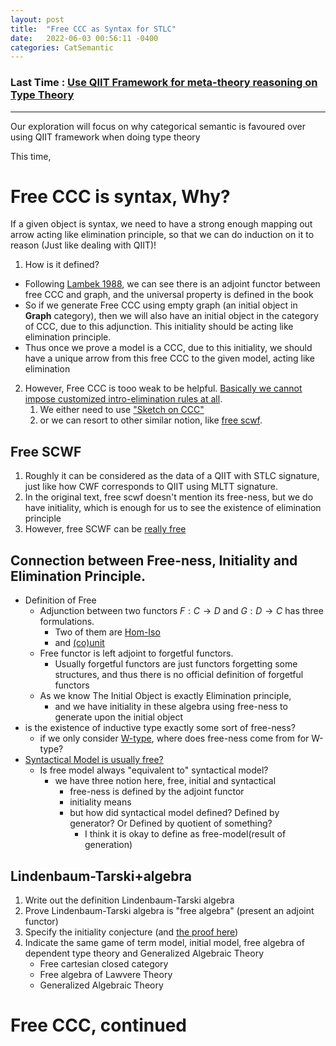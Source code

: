 ```yaml
---
layout: post
title:  "Free CCC as Syntax for STLC"
date:   2022-06-03 00:56:11 -0400
categories: CatSemantic
---
```

### Last Time : [Use QIIT Framework for meta-theory reasoning on Type Theory](https://www.researchgate.net/publication/360085224_A_Review_of_Algebraic-Style_Reasoning_for_Type_Theory)

***
Our exploration will focus on why categorical semantic is favoured over using QIIT framework when doing type theory

This time, 
# Free CCC is syntax, Why?

If a given object is syntax, we need to have a strong enough mapping out arrow acting like elimination principle, so that we can do induction on it to reason (Just like dealing with QIIT)!

1. How is it defined?
<!-- Citation -->
* Following [Lambek 1988](https://books.google.ca/books?hl=en&lr=&id=6PY_emBeGjUC&oi=fnd&pg=PA3&dq=introduction+to+higher+order+categorical+logic&ots=AxkZI4rUn8&sig=Hi79tmJjQH6w9LX4MRZZKbhrFeg&redir_esc=y#v=onepage&q=introduction%20to%20higher%20order%20categorical%20logic&f=false), we can see there is an adjoint functor between free CCC and graph, and the universal property is defined in the book
* So if we generate Free CCC using empty graph (an initial object in **Graph** category), then we will also have an initial object in the category of CCC, due to this adjunction. This initiality should be acting like elimination principle.
* Thus once we prove a model is a CCC, due to this initiality, we should have a unique arrow from this free CCC to the given model, acting like elimination

2. However, Free CCC is tooo weak to be helpful. [Basically we cannot impose customized intro-elimination rules at all](https://cstheory.stackexchange.com/questions/51539/question-in-relating-stlc-and-free-ccc).
   1. We either need to use ["Sketch on CCC"](https://arxiv.org/abs/2012.10783)
   2. or we can resort to other similar notion, like [free scwf](https://arxiv.org/abs/1904.00827).

## Free SCWF
1. Roughly it can be considered as the data of a QIIT with STLC signature, just like how CWF corresponds to QIIT using MLTT signature.
2. In the original text, free scwf doesn't mention its free-ness, but we do have initiality, which is enough for us to see the existence of elimination principle
3. However, free SCWF can be [really free](https://cstheory.stackexchange.com/questions/51541/question-about-free-ness-of-free-scwf)

<!-- 2. How is the actual "Free-ness" defined, and how is this used (in other context)? -->
## Connection between Free-ness, Initiality and Elimination Principle.
* Definition of Free 
  * Adjunction between two functors $F : C \to D$ and $G : D \to C$ has three formulations. 
    * Two of them are [Hom-Iso](https://ncatlab.org/nlab/show/adjoint+functor#InTermsOfHomIsomorphism) 
    * and [(co)unit](https://ncatlab.org/nlab/show/adjoint+functor#UniversalArrows) 
  * Free functor is left adjoint to forgetful functors. 
    * Usually forgetful functors are just functors forgetting some structures, and thus there is no official definition of forgetful functors
  * As we know The Initial Object is exactly Elimination principle, 
    * and we have initiality in these algebra using free-ness to generate upon the initial object
* is the existence of inductive type exactly some sort of free-ness?
  * if we only consider [W-type](https://ncatlab.org/nlab/show/W-type#wtypes_in_categories), where does free-ness come from for W-type? 
* [Syntactical Model is usually free?](https://ncatlab.org/nlab/show/Lindenbaum-Tarski+algebra)
  * Is free model always "equivalent to" syntactical model?
    * we have three notion here, free, initial and syntactical
      * free-ness is defined by the adjoint functor
      * initiality means 
      * but how did syntactical model defined? Defined by generator? Or Defined by quotient of something?
        * I think it is okay to define as free-model(result of generation)
<!-- A concrete example? -->
## Lindenbaum-Tarski+algebra
1. Write out the definition Lindenbaum-Tarski algebra 
2. Prove Lindenbaum-Tarski algebra  is "free algebra" (present an adjoint functor)
3. Specify the initiality conjecture (and [the proof here](https:--arxiv.org/abs/2006.16949))
4. Indicate the same game of term model, initial model, free algebra of dependent type theory and Generalized Algebraic Theory
   * Free cartesian closed category
   * Free algebra of Lawvere Theory
   * Generalized Algebraic Theory



# Free CCC, continued

<!-- Formalized in Agda-like *internal language*, use CCC artin-gluing model and its internal language
      to prove canonicity 
  Just like what sterling did in his thesis   
  -->

<!-- Consider if artin-gluing can be replayed on SCWF? -->


